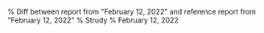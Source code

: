 % Diff between report from "February 12, 2022" and reference report from "February 12, 2022"
% Strudy
% February 12, 2022



